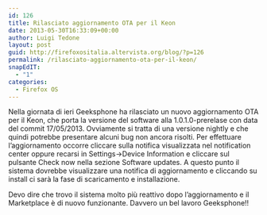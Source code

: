 ```yaml
---
id: 126
title: Rilasciato aggiornamento OTA per il Keon
date: 2013-05-30T16:33:09+00:00
author: Luigi Tedone
layout: post
guid: http://firefoxositalia.altervista.org/blog/?p=126
permalink: /rilasciato-aggiornamento-ota-per-il-keon/
snapEdIT:
  - "1"
categories:
  - Firefox OS
---
```

Nella giornata di ieri Geeksphone ha rilasciato un nuovo aggiornamento OTA per il Keon, che porta la versione del software alla 1.0.1.0-prerelase con data del commit 17/05/2013. Ovviamente si tratta di una versione nightly e che quindi potrebbe presentare alcuni bug non ancora risolti. Per effettuare l&#8217;aggiornamento occorre cliccare sulla notifica visualizzata nel notification center oppure recarsi in Settings->Device Information e cliccare sul pulsante Check now nella sezione Software updates. A questo punto il sistema dovrebbe visualizzare una notifica di aggiornamento e cliccando su install ci sarà la fase di scaricamento e installazione.

Devo dire che trovo il sistema molto più reattivo dopo l&#8217;aggiornamento e il Marketplace è di nuovo funzionante. Davvero un bel lavoro Geeksphone!!
